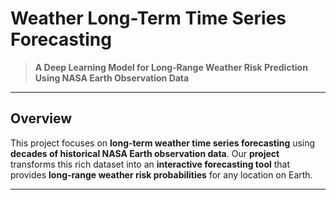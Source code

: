 

# Weather Long-Term Time Series Forecasting

> **A Deep Learning Model for Long-Range Weather Risk Prediction Using NASA Earth Observation Data**

---

## Overview

This project focuses on **long-term weather time series forecasting** using **decades of historical NASA Earth observation data**.
Our **project** transforms this rich dataset into an **interactive forecasting tool** that provides **long-range weather risk probabilities** for any location on Earth.

---

